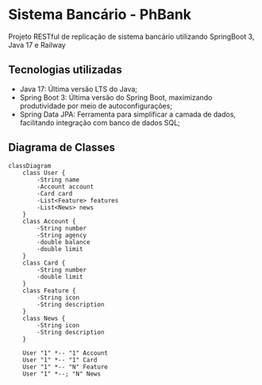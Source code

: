 # Sistema Bancário - PhBank

Projeto RESTful de replicação de sistema bancário utilizando SpringBoot 3, Java 17 e Railway

## Tecnologias utilizadas
 - Java 17: Última versão LTS do Java;
 -  Spring Boot 3: Última versão do Spring Boot, maximizando produtividade por meio de autoconfigurações; 
 - Spring Data JPA: Ferramenta para simplificar a camada de dados, facilitando integração com banco de dados SQL;


## Diagrama de Classes

```mermaid
classDiagram
    class User {
        -String name
        -Account account
        -Card card
        -List<Feature> features
        -List<News> news
    }
    class Account {
        -String number
        -String agency
        -double balance
        -double limit
    }
    class Card {
        -String number
        -double limit
    }
    class Feature {
        -String icon
        -String description
    }
    class News {
        -String icon
        -String description
    }
    
    User "1" *-- "1" Account
    User "1" *-- "1" Card
    User "1" *-- "N" Feature
    User "1" *--; "N" News
```